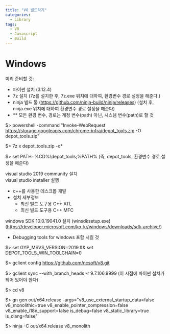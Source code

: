 ```yaml
---
title: "V8 빌드하기"
categories:
  - Library
tags:
  - V8
  - Javascript
  - Build
---
```


# Windows

미리 준비할 것:
- 파이썬 설치 (3.12.4)
- 7z 설치 (7z를 설치한 후, 7z.exe 위치에 대하여, 환경변수 경로 설정을 해준다.)
- ninja 빌드 툴 (https://github.com/ninja-build/ninja/releases) (설치 후, ninja.exe 위치에 대하여 환경변수 경로 설정을 해준다)
- ** 모든 환경 변수, 경로는 계정 변수(path) 아닌, 시스템 변수(path)로 할 것

$> powershell -command "Invoke-WebRequest https://storage.googleapis.com/chrome-infra/depot_tools.zip -O depot_tools.zip"

$> 7z x depot_tools.zip -o*

$> set PATH=%CD%\depot_tools;%PATH% (즉, depot_tools, 환경변수 경로 설정을 해준다)

visual studio 2019 community 설치  
visual studio installer 실행 
  - c++를 사용한 데스크톱 개발
  - 설치 세부정보
    - 최신 빌드 도구용 C++ ATL
    - 최신 빌드 도구용 C++ MFC

windows SDK 10.0.19041.0 설치  (winsdksetup.exe)
(https://developer.microsoft.com/ko-kr/windows/downloads/sdk-archive/)
- Debugging tools for windows 포함 시킬 것

$> set GYP_MSVS_VERSION=2019 && set DEPOT_TOOLS_WIN_TOOLCHAIN=0

$> gclient config https://github.com/ncsoft/v8.git

$> gclient sync --with_branch_heads -r 9.7.106.9999
(이 시점에 파이썬 설치가 되어 있어야 한다)

$> cd v8

$> gn gen out/x64.release -args="v8_use_external_startup_data=false v8_monolithic=true v8_enable_pointer_compression=false v8_enable_i18n_support=false is_debug=false v8_static_library=true is_clang=false"

$> ninja -C out/x64.release v8_monolith


